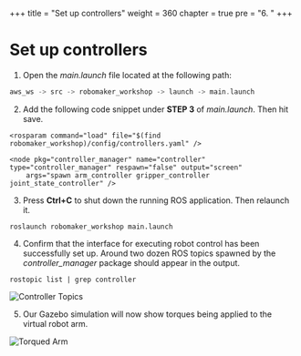 +++
title = "Set up controllers"
weight = 360
chapter = true
pre = "6. "
+++

# Set up controllers

1. Open the _main.launch_ file located at the following path:

```c
aws_ws -> src -> robomaker_workshop -> launch -> main.launch
```

2. Add the following code snippet under **STEP 3** of _main.launch_. Then hit save.

```
<rosparam command="load" file="$(find robomaker_workshop)/config/controllers.yaml" />

<node pkg="controller_manager" name="controller" type="controller_manager" respawn="false" output="screen"
    args="spawn arm_controller gripper_controller joint_state_controller" />
```

3. Press **Ctrl+C** to shut down the running ROS application. Then relaunch it.

```
roslaunch robomaker_workshop main.launch
```

4. Confirm that the interface for executing robot control has been successfully set up. Around two dozen ROS topics spawned by the _controller_manager_ package should appear in the output.

```
rostopic list | grep controller
```

![Controller Topics](/controller-topics.png?classes=border)

5. Our Gazebo simulation will now show torques being applied to the virtual robot arm.

![Torqued Arm](/torqued-arm.png?classes=border)
